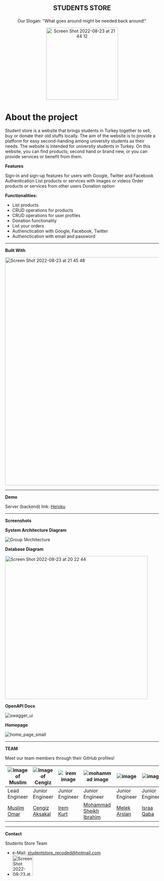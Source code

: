 ## <p align="center">STUDENTS STORE</p> 

<p align="center">Our Slogan: "What goes around might be needed back around!"</p>

<p align="center"><img width="235" alt="Screen Shot 2022-08-23 at 21 44 12" src="https://user-images.githubusercontent.com/89161696/186238707-1631d785-1c6c-4cb5-931b-bf328de5da16.png"></p>

# About the project

Student store is a website that brings students in Turkey together to sell, buy or donate their old stuffs locally. The aim of the website is to provide a platform for easy second-handing among university students as their needs. The website is intended for university students in Turkey. On this website, you can find products; second hand or brand new, or you can provide services or benefit from them.

**Features**

Sign-in and sign-up features for users with Google, Twitter and Facebook Authentication
List products or services with images or videos
Order products or services from other users 
Donation option

**Functionalities:**

- List products
- CRUD operations for products
- CRUD operations for user profiles
- Donation functionality
- List your orders
- Authenctication with Google, Facebook, Twitter
- Authenctication with email and password

________________________________________________________________________________________________________________________________________________________

**Built With**

<img width="745" alt="Screen Shot 2022-08-23 at 21 45 48" src="https://user-images.githubusercontent.com/89161696/186238998-ac3b6260-90b6-4d28-84b6-19e79b62c4b2.png">

---

**Demo**

Server (backend) link: [Heroku](https://students-store.herokuapp.com/)

________________________________________________________________________________________________________________________________________________________

**Screenshots**

**System Architecture Diagram**



![Group 1Architecture](https://user-images.githubusercontent.com/44938318/187095949-c558fa5c-1425-40e1-a8f1-e92d311554cb.png)


**Database Diagram**

<img width="467" alt="Screen Shot 2022-08-23 at 20 22 44" src="https://user-images.githubusercontent.com/89161696/186224371-0105984e-18f9-4e2f-a571-66418712bc37.png">

**OpenAPI Docs**

![swagger_ui](https://user-images.githubusercontent.com/89161696/186225450-9805d45b-701a-4df9-ae70-93ef78faca79.PNG)

**Homepage**

![home_page_small](https://user-images.githubusercontent.com/89161696/186228219-c3639c60-018e-474f-bdb8-6500276a0021.png)

________________________________________________________________________________________________________________________________________________________

**TEAM**

Meet our team members through their GitHub profiles!

| ![Image of Muslim](https://user-images.githubusercontent.com/89161696/186233695-397edd7b-5279-4094-b1e2-7f94166a6e64.png) 	| ![Image of Cengiz](https://user-images.githubusercontent.com/89161696/186232759-7f48b6f1-ce05-4488-a099-6c0137e9ebb0.png) 	| ![irem image](https://user-images.githubusercontent.com/89161696/186232432-981d71d8-f26f-4af8-8793-9f80f9612176.png) 	| ![mohammad image](https://user-images.githubusercontent.com/89161696/186235838-ffd9f6cd-86d8-4527-bf11-39b570d8d4a8.png) 	| ![image](https://user-images.githubusercontent.com/89161696/186234134-d3efdffe-aa81-44ef-ae00-c57fe6bd2cd8.png) 	| ![image](https://user-images.githubusercontent.com/89161696/186234858-ada2bf85-68f5-4ee3-a6ad-a97acfbb8e9c.png) 	|
|---------------------------------------------------------------------------------------------------------------------------	|---------------------------------------------------------------------------------------------------------------------------	|----------------------------------------------------------------------------------------------------------------------	|--------------------------------------------------------------------------------------------------------------------------	|-----------------------------------------------------------------------------------------------------------------	|-----------------------------------------------------------------------------------------------------------------	|
| Lead Engineer                                                                                                              	| Junior Engineer                                                                                                           	| Junior Engineer                                                                                                      	| Junior Engineer                                                                                                          	| Junior Engineer                                                                                                 	| Junior Engineer                                                                                                 	|
| [Muslim Omar ]( https://github.com/muslimomar )                                                                           	| [Cengiz Aksakal ]( https://github.com/cbaksakal )                                                                         	| [Irem Kurt ]( https://github.com/irem-kurt )                                                                         	| [Mohammad Sheikh Ibrahim ]( https://github.com/mohammadibrah )                                                           	| [Melek Arslan ]( https://github.com/melekarslan13 )                                                             	| [Israa Qaba ]( https://github.com/israaQaba )                                                                   	|


________________________________________________________________________________________________________________________________________________________

**Contact**

Students Store Team

- e-Mail: studentstore_recoded@hotmail.com
- [<img width="67" alt="Screen Shot 2022-08-23 at 21 36 02" src="https://user-images.githubusercontent.com/89161696/186237389-ead5c254-7bd0-44ff-a0d0-fa6b2bc01f34.png">](https://www.linkedin.com/school/re-coded/)

